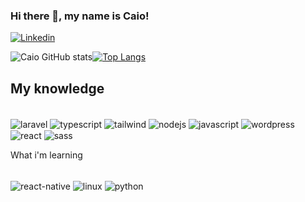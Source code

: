 ### Hi there 👋, my name is Caio!

[![Linkedin](https://img.shields.io/badge/LinkedIn-0077B5?style=for-the-badge&logo=linkedin&logoColor=white)](https://www.linkedin.com/in/caiocesardesouza2003/)

![Caio GitHub stats](https://github-readme-stats.vercel.app/api?username=CaioSouzac1&show_icons=true&theme=tokyonight)[![Top Langs](https://github-readme-stats.vercel.app/api/top-langs/?username=CaioSouzaC1&layout=compact&theme=tokyonight)](https://github.com/CaioSouzaC1)

## My knowledge
<div style="display: inline-block"><br/>
    <img align="center" alt="laravel" src="https://img.shields.io/badge/Laravel-f9322c?style=for-the-badge&logo=laravel&logoColor=white"/>
        <img align="center" alt="typescript" src="https://img.shields.io/badge/typescript-3178c6?style=for-the-badge&logo=typescript&logoColor=white"/>
    <img align="center" alt="tailwind" src="https://img.shields.io/badge/Tailwind_CSS-38B2AC?style=for-the-badge&logo=tailwind-css&logoColor=white"/>
    <img align="center" alt="nodejs" src="https://img.shields.io/badge/Node.js-43853D?style=for-the-badge&logo=node.js&logoColor=white"/>
    <img align="center" alt="javascript" src="https://img.shields.io/badge/javascript-fcdc00?style=for-the-badge&logo=javascript&logoColor=black"/>
    <img align="center" alt="wordpress" src="https://img.shields.io/badge/Wordpress-21759B?style=for-the-badge&logo=wordpress&logoColor=white"/>
    <img align="center" alt="react" src="https://img.shields.io/badge/React-087ea4?style=for-the-badge&logo=react&logoColor=white"/>
    <img align="center" alt="sass" src="https://img.shields.io/badge/Sass-CC6699?style=for-the-badge&logo=sass&logoColor=white"/>
</div>
<br/>

What i'm learning
<div style="display: inline-block"><br/>
    <img align="center" alt="react-native" src="https://img.shields.io/badge/React.native-087ea4?style=for-the-badge&logo=React&logoColor=white"/>
    <img align="center" alt="linux" src="https://img.shields.io/badge/Linux-FCC624?style=for-the-badge&logo=linux&logoColor=black"/>
    <img align="center" alt="python" src="https://img.shields.io/badge/python-2b5b84?style=for-the-badge&logo=python&logoColor=white"/>
</div><br/>
